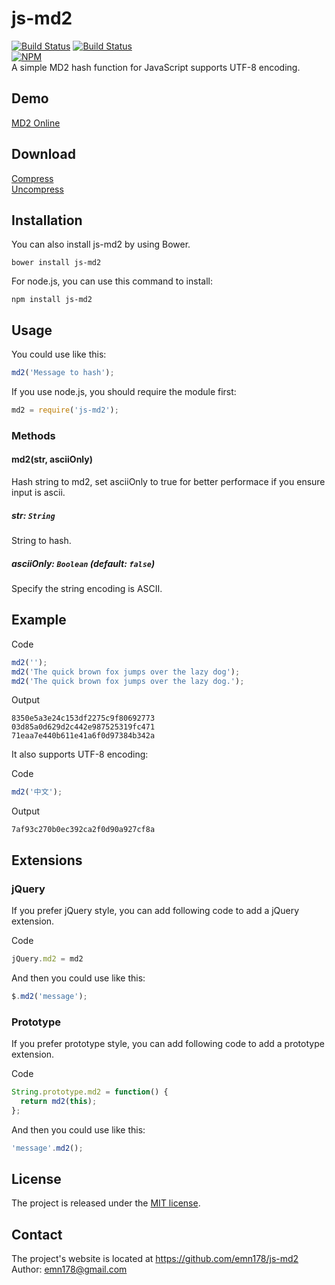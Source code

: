 # js-md2
[![Build Status](https://api.travis-ci.org/emn178/js-md5.png)](https://travis-ci.org/emn178/js-md5)
[![Build Status](https://coveralls.io/repos/emn178/js-md5/badge.png?branch=master)](https://coveralls.io/r/emn178/js-md5?branch=master)  
[![NPM](https://nodei.co/npm/js-md5.png?stars&downloads)](https://nodei.co/npm/js-md5/)  
A simple MD2 hash function for JavaScript supports UTF-8 encoding.

## Demo
[MD2 Online](http://emn178.github.io/online-tools/md2.html)  

## Download
[Compress](https://raw.github.com/emn178/js-md2/master/build/md2.min.js)  
[Uncompress](https://raw.github.com/emn178/js-md2/master/src/md2.js)

## Installation
You can also install js-md2 by using Bower.

    bower install js-md2

For node.js, you can use this command to install:

    npm install js-md2

## Usage
You could use like this:
```JavaScript
md2('Message to hash');
```
If you use node.js, you should require the module first:
```JavaScript
md2 = require('js-md2');
```

### Methods

#### md2(str, asciiOnly)

Hash string to md2, set asciiOnly to true for better performace if you ensure input is ascii.

##### *str: `String`*

String to hash.

##### *asciiOnly: `Boolean` (default: `false`)*

Specify the string encoding is ASCII.

## Example
Code
```JavaScript
md2('');
md2('The quick brown fox jumps over the lazy dog');
md2('The quick brown fox jumps over the lazy dog.');
```
Output

    8350e5a3e24c153df2275c9f80692773
    03d85a0d629d2c442e987525319fc471
    71eaa7e440b611e41a6f0d97384b342a

It also supports UTF-8 encoding:

Code
```JavaScript
md2('中文');
```
Output

    7af93c270b0ec392ca2f0d90a927cf8a

## Extensions
### jQuery
If you prefer jQuery style, you can add following code to add a jQuery extension.

Code
```JavaScript
jQuery.md2 = md2
```
And then you could use like this:
```JavaScript
$.md2('message');
```
### Prototype
If you prefer prototype style, you can add following code to add a prototype extension.

Code
```JavaScript
String.prototype.md2 = function() {
  return md2(this);
};
```
And then you could use like this:
```JavaScript
'message'.md2();
```
## License
The project is released under the [MIT license](http://www.opensource.org/licenses/MIT).

## Contact
The project's website is located at https://github.com/emn178/js-md2  
Author: emn178@gmail.com
